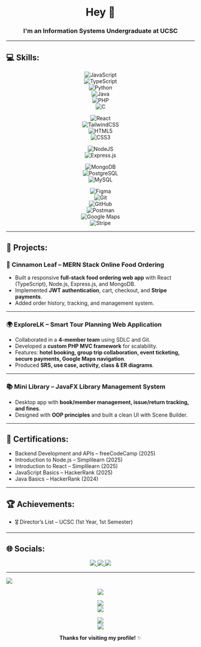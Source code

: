 # <div align="center"> Hey 👋</div>  

### <div align="center">I'm an Information Systems Undergraduate at UCSC</div>  

---

## 💻 Skills:
<div align="center">

![JavaScript](https://img.shields.io/badge/javascript-%23323330.svg?style=for-the-badge&logo=javascript&logoColor=%23F7DF1E)  
![TypeScript](https://img.shields.io/badge/typescript-%23007ACC.svg?style=for-the-badge&logo=typescript&logoColor=white)  
![Python](https://img.shields.io/badge/python-3670A0?style=for-the-badge&logo=python&logoColor=ffdd54)  
![Java](https://img.shields.io/badge/java-F78C40?style=for-the-badge&logo=openjdk&logoColor=white)  
![PHP](https://img.shields.io/badge/php-777BB4.svg?style=for-the-badge&logo=php&logoColor=white)  
![C](https://img.shields.io/badge/c-%2300599C.svg?style=for-the-badge&logo=c&logoColor=white)  

![React](https://img.shields.io/badge/react-%2320232a.svg?style=for-the-badge&logo=react&logoColor=%2361DAFB)  
![TailwindCSS](https://img.shields.io/badge/tailwindcss-%2338B2AC.svg?style=for-the-badge&logo=tailwind-css&logoColor=white)  
![HTML5](https://img.shields.io/badge/html5-%23E34F26.svg?style=for-the-badge&logo=html5&logoColor=white)  
![CSS3](https://img.shields.io/badge/css3-%231572B6.svg?style=for-the-badge&logo=css3&logoColor=white)  

![NodeJS](https://img.shields.io/badge/node.js-6DA55F?style=for-the-badge&logo=node.js&logoColor=white)  
![Express.js](https://img.shields.io/badge/express.js-404D59.svg?style=for-the-badge&logo=express&logoColor=white)  

![MongoDB](https://img.shields.io/badge/mongodb-%2347A248.svg?style=for-the-badge&logo=mongodb&logoColor=white)  
![PostgreSQL](https://img.shields.io/badge/postgresql-%23316192.svg?style=for-the-badge&logo=postgresql&logoColor=white)  
![MySQL](https://img.shields.io/badge/mysql-%2300f.svg?style=for-the-badge&logo=mysql&logoColor=white)  

![Figma](https://img.shields.io/badge/figma-F24E1E?style=for-the-badge&logo=figma&logoColor=white)  
![Git](https://img.shields.io/badge/git-%23F05033.svg?style=for-the-badge&logo=git&logoColor=white)  
![GitHub](https://img.shields.io/badge/github-%23121011.svg?style=for-the-badge&logo=github&logoColor=white)  
![Postman](https://img.shields.io/badge/postman-FF6C37?style=for-the-badge&logo=postman&logoColor=white)  
![Google Maps](https://img.shields.io/badge/google_maps_api-4285F4?style=for-the-badge&logo=googlemaps&logoColor=white)  
![Stripe](https://img.shields.io/badge/stripe-008CDD.svg?style=for-the-badge&logo=stripe&logoColor=white)  

</div>  

---

## 🚀 Projects:
<div align="left">

### 🍴 Cinnamon Leaf – MERN Stack Online Food Ordering  
- Built a responsive **full-stack food ordering web app** with React (TypeScript), Node.js, Express.js, and MongoDB.  
- Implemented **JWT authentication**, cart, checkout, and **Stripe payments**.  
- Added order history, tracking, and management system.  

---

### 🌍 ExploreLK – Smart Tour Planning Web Application  
- Collaborated in a **4-member team** using SDLC and Git.  
- Developed a **custom PHP MVC framework** for scalability.  
- Features: **hotel booking, group trip collaboration, event ticketing, secure payments, Google Maps navigation**.  
- Produced **SRS, use case, activity, class & ER diagrams**.  

---

### 📚 Mini Library – JavaFX Library Management System  
- Desktop app with **book/member management, issue/return tracking, and fines**.  
- Designed with **OOP principles** and built a clean UI with Scene Builder.  

</div>  

---

## 📜 Certifications:
- Backend Development and APIs – freeCodeCamp (2025)  
- Introduction to Node.js – Simplilearn (2025)  
- Introduction to React – Simplilearn (2025)  
- JavaScript Basics – HackerRank (2025)  
- Java Basics – HackerRank (2024)  

---

## 🏆 Achievements:
- 🎖️ Director’s List – UCSC (1st Year, 1st Semester)  

---

## 🌐 Socials: 
<div align="center">

<a href="https://linkedin.com/in/nihmath-jabir-702923285" target="_blank">
<img src="https://img.shields.io/badge/linkedin-%231E77B5.svg?style=for-the-badge&logo=linkedin&logoColor=white" />
</a>
<a href="https://github.com/jabir0331" target="_blank">
<img src="https://img.shields.io/badge/github-%23121011.svg?style=for-the-badge&logo=github&logoColor=white" />
</a>
<a href="mailto:mnnjabir@gmail.com" target="_blank">
<img src="https://img.shields.io/badge/gmail-D14836.svg?style=for-the-badge&logo=gmail&logoColor=white" />
</a>  

</div>  

---

<img src="https://user-images.githubusercontent.com/73097560/115834477-dbab4500-a447-11eb-908a-139a6edaec5c.gif">  

<div align="center">

![](http://github-profile-summary-cards.vercel.app/api/cards/profile-details?username=jabir0331&theme=moonlight)  

![](http://github-profile-summary-cards.vercel.app/api/cards/most-commit-language?username=jabir0331&theme=moonlight)  
![](http://github-profile-summary-cards.vercel.app/api/cards/productive-time?username=jabir0331&theme=moonlight&utcOffset=5.5)  

![](https://github-readme-stats.vercel.app/api?username=jabir0331&theme=radical&hide_border=false&include_all_commits=true&count_private=true)  
![](https://github-readme-streak-stats.herokuapp.com/?user=jabir0331&theme=radical&hide_border=false)  

**Thanks for visiting my profile!** ✨  

</div>  
